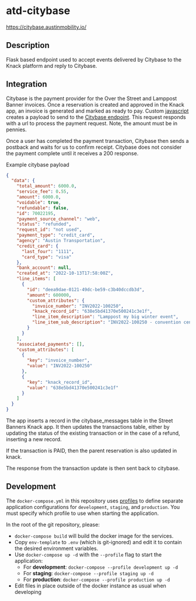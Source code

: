 # atd-citybase

https://citybase.austinmobility.io/

## Description

Flask based endpoint used to accept events delivered by Citybase to the Knack platform and reply to Citybase.

## Integration

Citybase is the payment provider for the Over the Street and Lamppost Banner invoices.
Once a reservation is created and approved in the Knack app, an invoice is generated and marked as ready to pay. Custom [javascript](https://github.com/cityofaustin/atd-knack/blob/master/code/street-banner/street-banner.js#L417) creates a payload to send to the [Citybase endpoint](https://invoice-service.prod.cityba.se/invoices/austin_tx_transportation/street_banner). This request responds with a url to process the payment request. Note, the amount must be in pennies.

Once a user has completed the payment transaction, Citybase then sends a postback and waits for us to confirm receipt. Citybase does not consider the payment complete until it receives a 200 response.

Example citybase payload

```json
{
  "data": {
    "total_amount": 6000.0,
    "service_fee": 0.55,
    "amount": 6000.0,
    "voidable": true,
    "refundable": false,
    "id": 70022195,
    "payment_source_channel": "web",
    "status": "refunded",
    "request_id": "not used",
    "payment_type": "credit_card",
    "agency": "Austin Transportation",
    "credit_card": {
      "last_four": "1111",
      "card_type": "visa"
    },
    "bank_account": null,
    "created_at": "2022-10-13T17:58:00Z",
    "line_items": [
      {
        "id": "deea9dae-0121-49dc-be59-c3b40dccdb3d",
        "amount": 600000,
        "custom_attributes": {
          "invoice_number": "INV2022-100250",
          "knack_record_id": "638e5bd41370e500241c3e1f",
          "line_item_description": "Lamppost my big winter event",
          "line_item_sub_description": "INV2022-100250 - convention center"
        }
      }
    ],
    "associated_payments": [],
    "custom_attributes": [
      {
        "key": "invoice_number",
        "value": "INV2022-100250"
      },
      {
        "key": "knack_record_id",
        "value": "638e5bd41370e500241c3e1f"
      }
    ]
  }
}
```

The app inserts a record in the citybase_messages table in the Street Banners Knack app.
It then updates the transactions table, either by updating the status of the existing transaction or in the case of a refund, inserting a new record.

If the transaction is PAID, then the parent reservation is also updated in knack.

The response from the transaction update is then sent back to citybase.

## Development

The `docker-compose.yml` in this repository uses [profiles](https://docs.docker.com/compose/profiles/) to define separate application configurations for `development`, `staging`, and `production`. You must specify which profile to use when starting the application.

In the root of the git repository, please:

- `docker-compose build` will build the docker image for the services.
- Copy `env-template` to `.env` (which is git-ignored) and edit it to contain the desired environment variables.
- Use `docker-compose up -d` with the `--profile` flag to start the application:
  - For **development**: `docker-compose --profile development up -d`
  - For **staging**: `docker-compose --profile staging up -d`
  - For **production**: `docker-compose --profile production up -d`
- Edit files in place outside of the docker instance as usual when developing
